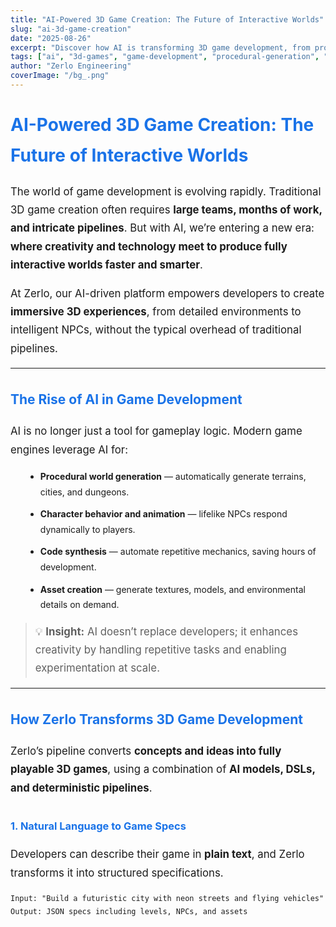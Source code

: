 ```yaml
---
title: "AI-Powered 3D Game Creation: The Future of Interactive Worlds"
slug: "ai-3d-game-creation"
date: "2025-08-26"
excerpt: "Discover how AI is transforming 3D game development, from procedural worlds to intelligent characters, making professional game creation accessible to everyone."
tags: ["ai", "3d-games", "game-development", "procedural-generation", "dsl", "interactive-worlds", "technology"]
author: "Zerlo Engineering"
coverImage: "/bg_.png"
---
```


<style>
/* Professional blog styling */
body { font-family: "Inter", sans-serif; color: #1c1c1c; line-height: 1.75; }
h1, h2, h3 { color: #1a73e8; margin-top: 2rem; }
p { margin: 1rem 0; font-size: 1.05rem; }
ul { margin-left: 1.5rem; }
li { margin-bottom: 0.7rem; }
.code-block { 
  background-color: #f5f5f5; 
  border-left: 4px solid #1a73e8; 
  padding: 1rem; 
  font-family: "Courier New", monospace; 
  margin: 1rem 0; 
  border-radius: 6px;
  overflow-x: auto;
}
.callout { 
  border-left: 4px solid #1a73e8; 
  background-color: #e8f0fe; 
  padding: 1rem; 
  margin: 1.5rem 0; 
  border-radius: 6px; 
  font-weight: 500;
}
</style>

# AI-Powered 3D Game Creation: The Future of Interactive Worlds

The world of game development is evolving rapidly. Traditional 3D game creation often requires **large teams, months of work, and intricate pipelines**. But with AI, we’re entering a new era: **where creativity and technology meet to produce fully interactive worlds faster and smarter**.  

At Zerlo, our AI-driven platform empowers developers to create **immersive 3D experiences**, from detailed environments to intelligent NPCs, without the typical overhead of traditional pipelines.

---

## The Rise of AI in Game Development

AI is no longer just a tool for gameplay logic. Modern game engines leverage AI for:  

- **Procedural world generation** — automatically generate terrains, cities, and dungeons.  
- **Character behavior and animation** — lifelike NPCs respond dynamically to players.  
- **Code synthesis** — automate repetitive mechanics, saving hours of development.  
- **Asset creation** — generate textures, models, and environmental details on demand.  

> 💡 **Insight:** AI doesn’t replace developers; it enhances creativity by handling repetitive tasks and enabling experimentation at scale.

---

## How Zerlo Transforms 3D Game Development

Zerlo’s pipeline converts **concepts and ideas into fully playable 3D games**, using a combination of **AI models, DSLs, and deterministic pipelines**.

### 1. Natural Language to Game Specs
Developers can describe their game in **plain text**, and Zerlo transforms it into structured specifications.

```text
Input: "Build a futuristic city with neon streets and flying vehicles"
Output: JSON specs including levels, NPCs, and assets
